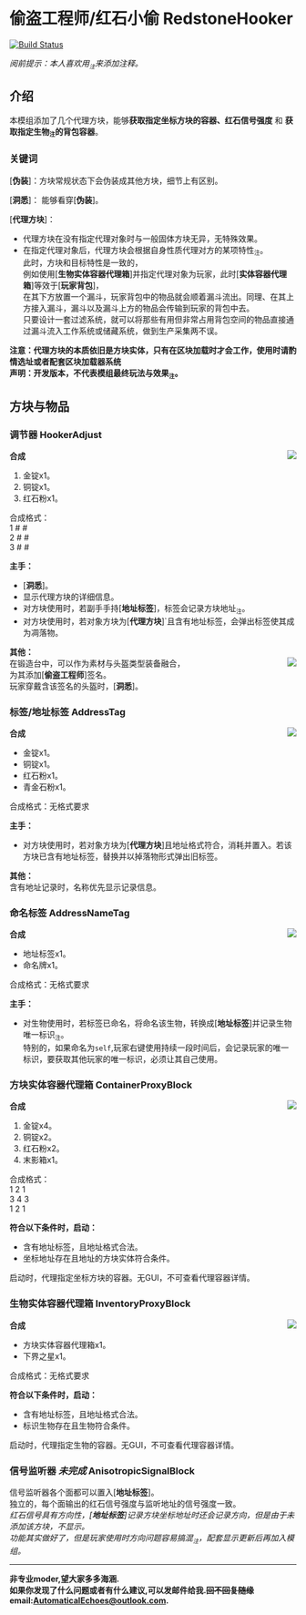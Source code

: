 # 偷盗工程师/红石小偷 RedstoneHooker 
[![Build Status](https://img.shields.io/badge/MinecraftForge-1.20.x-brightgreen)](https://github.com/MinecraftForge/MinecraftForge?branch=1.20.x)

_阅前提示：本人喜欢用<sub title="如果影响你观看就先给你道个歉啦！>-<" >`注`</sub>来添加注释。_
## 介绍

本模组添加了几个代理方块，能够**获取指定坐标方块的容器、红石信号强度** 和 **获取指定生物<sub title="可指定的生物类型有限，有约束条件" >`注`</sub>的背包容器**。  
  
### 关键词
  
[**伪装**]：方块常规状态下会伪装成其他方块，细节上有区别。   

[**洞悉**]： 能够看穿[**伪装**]。

[**代理方块**]： 
- 代理方块在没有指定代理对象时与一般固体方块无异，无特殊效果。  
- 在指定代理对象后，代理方块会根据自身性质代理对方的某项特性<sub title="属性、能力等" >`注`</sub>。  
此时，方块和目标特性是一致的，  
例如使用[**生物实体容器代理箱**]并指定代理对象为玩家，此时[**实体容器代理箱**]等效于[**玩家背包**]，  
在其下方放置一个漏斗，玩家背包中的物品就会顺着漏斗流出。同理、在其上方接入漏斗，漏斗以及漏斗上方的物品会传输到玩家的背包中去。  
只要设计一套过滤系统，就可以将那些有用但非常占用背包空间的物品直接通过漏斗流入工作系统或储藏系统，做到生产采集两不误。

**注意：代理方块的本质依旧是方块实体，只有在区块加载时才会工作，使用时请酌情选址或者配套区块加载器系统**  
**声明：开发版本，不代表模组最终玩法与效果<sub title="本说明书也是，排版巨丑！&#10;多提提建议好让我改" >`注`</sub>。**  

## 方块与物品
### 调节器 HookerAdjust 
**合成**  <image align="right" src="recipe/adjust.png"/>  
1. 金锭x1。  
2. 铜锭x1。  
3. 红石粉x1。  
  
合成格式：   
1   #   #  
2   #   #  
3   #   #  

  
**主手：**  
- [**洞悉**]。  
- 显示代理方块的详细信息。  
- 对方块使用时，若副手手持[**地址标签**]，标签会记录方块地址<sub title="也就是坐标" >`注`</sub>。  
- 对方块使用时，若对象方块为[**代理方块**]`且含有地址标签，会弹出标签使其成为凋落物。  

**其他：**  
在锻造台中，可以作为素材与头盔类型装备融合，<image align="right" src="recipe/adjust_hemlet.png"/>    
为其添加[**偷盗工程师**]签名。  
玩家穿戴含该签名的头盔时，[**洞悉**]。  

### 标签/地址标签 AddressTag 
**合成**  <image align="right" src="recipe/tag.png"/>  
- 金锭x1。  
- 铜锭x1。  
- 红石粉x1。  
- 青金石粉x1。  
  
合成格式：无格式要求

  
**主手：**  
- 对方块使用时，若对象方块为[**代理方块**]且地址格式符合，消耗并置入。若该方块已含有地址标签，替换并以掉落物形式弹出旧标签。 
  
**其他：**  
含有地址记录时，名称优先显示记录信息。  

### 命名标签 AddressNameTag 
**合成**  <image align="right" src="recipe/name_tag.png"/>  
- 地址标签x1。  
- 命名牌x1。  
  
合成格式：无格式要求
  
**主手：**  
- 对生物使用时，若标签已命名，将命名该生物，转换成[**地址标签**]并记录生物唯一标识<sub title="生物的UUID" >`注`</sub>。  
特别的，如果命名为`self`,玩家右键使用持续一段时间后，会记录玩家的唯一标识，要获取其他玩家的唯一标识，必须让其自己使用。

### 方块实体容器代理箱 ContainerProxyBlock 
**合成**  <image align="right" src="recipe/container.png"/>  
1. 金锭x4。  
2. 铜锭x2。  
3. 红石粉x2。  
4. 末影箱x1。  
  
合成格式：  
1    2    1  
3    4    3  
1    2    1  
  
**符合以下条件时，启动：**  
- 含有地址标签，且地址格式合法。  
- 坐标地址存在且地址的方块实体符合条件。  
  
启动时，代理指定坐标方块的容器。无GUI，不可查看代理容器详情。
  
### 生物实体容器代理箱 InventoryProxyBlock 
**合成**  <image align="right" src="recipe/inventory.png"/>  
- 方块实体容器代理箱x1。  
- 下界之星x1。  
  
合成格式：无格式要求  

**符合以下条件时，启动：**  
- 含有地址标签，且地址格式合法。  
- 标识生物存在且生物符合条件。  
  
启动时，代理指定生物的容器。无GUI，不可查看代理容器详情。  
  
### 信号监听器 *未完成* AnisotropicSignalBlock 
信号监听器各个面都可以置入[**地址标签**]。  
独立的，每个面输出的红石信号强度与监听地址的信号强度一致。  
*红石信号具有方向性，[**地址标签**]记录方块坐标地址时还会记录方向，但是由于未添加该方块，不显示。  
功能其实做好了，但是玩家使用时方向问题容易搞混<sub title="参照系不同。以自己为参照和以相邻方块为参照，方向是相反的。" >`注`</sub>，配套显示更新后再加入模组。*

--------------------------------------------------------
**非专业moder,望大家多多海涵.  
如果你发现了什么问题或者有什么建议,可以发邮件给我.~~回不回复随缘~~  
email:AutomaticalEchoes@outlook.com.**
